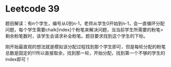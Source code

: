 # Leetcode 39

题目解读：有n个学生，编号从0到n-1，老师从学生0开始到n-1，会一直循环分配问题，每个学生需要chalk[index]个粉笔来解决问题，当当前学生所需要的粉笔>剩余粉笔数时，该学生会请求补全粉笔。题目要求找到这个学生的下标。

刚开始最直观的想法就是模拟该分配过程找到那个学生即可，但是每轮分配的粉笔总数是固定的!!!所以直接取余，找到那一轮，开始分配，找到第一个不够的学生的index即可！
